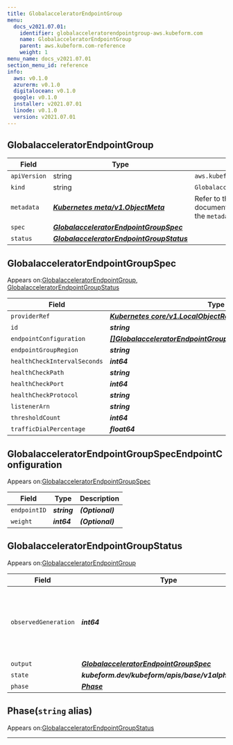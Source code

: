```yaml
---
title: GlobalacceleratorEndpointGroup
menu:
  docs_v2021.07.01:
    identifier: globalacceleratorendpointgroup-aws.kubeform.com
    name: GlobalacceleratorEndpointGroup
    parent: aws.kubeform.com-reference
    weight: 1
menu_name: docs_v2021.07.01
section_menu_id: reference
info:
  aws: v0.1.0
  azurerm: v0.1.0
  digitalocean: v0.1.0
  google: v0.1.0
  installer: v2021.07.01
  linode: v0.1.0
  version: v2021.07.01
---
```


## GlobalacceleratorEndpointGroup
| Field | Type | Description |
| ------ | ----- | ----------- |
| `apiVersion` | string | `aws.kubeform.com/v1alpha1` |
|    `kind` | string | `GlobalacceleratorEndpointGroup` |
| `metadata` | ***[Kubernetes meta/v1.ObjectMeta](https://v1-18.docs.kubernetes.io/docs/reference/generated/kubernetes-api/v1.18/#objectmeta-v1-meta)***|Refer to the Kubernetes API documentation for the fields of the `metadata` field.|
| `spec` | ***[GlobalacceleratorEndpointGroupSpec](#globalacceleratorendpointgroupspec)***||
| `status` | ***[GlobalacceleratorEndpointGroupStatus](#globalacceleratorendpointgroupstatus)***||
## GlobalacceleratorEndpointGroupSpec

Appears on:[GlobalacceleratorEndpointGroup](#globalacceleratorendpointgroup), [GlobalacceleratorEndpointGroupStatus](#globalacceleratorendpointgroupstatus)

| Field | Type | Description |
| ------ | ----- | ----------- |
| `providerRef` | ***[Kubernetes core/v1.LocalObjectReference](https://v1-18.docs.kubernetes.io/docs/reference/generated/kubernetes-api/v1.18/#localobjectreference-v1-core)***||
| `id` | ***string***||
| `endpointConfiguration` | ***[[]GlobalacceleratorEndpointGroupSpecEndpointConfiguration](#globalacceleratorendpointgroupspecendpointconfiguration)***| ***(Optional)*** |
| `endpointGroupRegion` | ***string***| ***(Optional)*** |
| `healthCheckIntervalSeconds` | ***int64***| ***(Optional)*** |
| `healthCheckPath` | ***string***| ***(Optional)*** |
| `healthCheckPort` | ***int64***| ***(Optional)*** |
| `healthCheckProtocol` | ***string***| ***(Optional)*** |
| `listenerArn` | ***string***||
| `thresholdCount` | ***int64***| ***(Optional)*** |
| `trafficDialPercentage` | ***float64***| ***(Optional)*** |
## GlobalacceleratorEndpointGroupSpecEndpointConfiguration

Appears on:[GlobalacceleratorEndpointGroupSpec](#globalacceleratorendpointgroupspec)

| Field | Type | Description |
| ------ | ----- | ----------- |
| `endpointID` | ***string***| ***(Optional)*** |
| `weight` | ***int64***| ***(Optional)*** |
## GlobalacceleratorEndpointGroupStatus

Appears on:[GlobalacceleratorEndpointGroup](#globalacceleratorendpointgroup)

| Field | Type | Description |
| ------ | ----- | ----------- |
| `observedGeneration` | ***int64***| ***(Optional)*** Resource generation, which is updated on mutation by the API Server.|
| `output` | ***[GlobalacceleratorEndpointGroupSpec](#globalacceleratorendpointgroupspec)***| ***(Optional)*** |
| `state` | ***kubeform.dev/kubeform/apis/base/v1alpha1.State***| ***(Optional)*** |
| `phase` | ***[Phase](#phase)***| ***(Optional)*** |
## Phase(`string` alias)

Appears on:[GlobalacceleratorEndpointGroupStatus](#globalacceleratorendpointgroupstatus)

---
